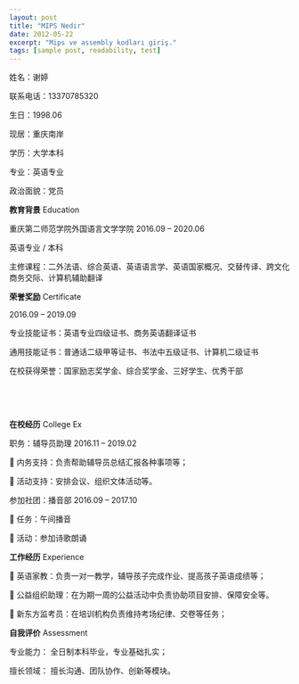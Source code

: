 ```yaml
---
layout: post
title: "MIPS Nedir"
date: 2012-05-22
excerpt: "Mips ve assembly kodları giriş."
tags: [sample post, readability, test]
---
```

姓名：谢婷

联系电话：13370785320

生日：1998.06

现居：重庆南岸

学历：大学本科

专业：英语专业

政治面貌：党员

 

 

 

 **教育背景**    Education

重庆第二师范学院外国语言文学学院               2016.09 – 2020.06                            

英语专业 / 本科

主修课程：二外法语、综合英语、英语语言学、英语国家概况、交替传译、跨文化商务交际、计算机辅助翻译

 

 

 

  **荣誉奖励**   Certificate

2016.09 – 2019.09

专业技能证书：英语专业四级证书、商务英语翻译证书

通用技能证书：普通话二级甲等证书、书法中五级证书、计算机二级证书

在校获得荣誉：国家励志奖学金、综合奖学金、三好学生、优秀干部          

 

​         

​         

 

 

**在校经历**    College Ex

职务：辅导员助理                              2016.11 – 2019.02                                       

    内务支持：负责帮助辅导员总结汇报各种事项等；

    活动支持：安排会议、组织文体活动等。

参加社团：播音部                              2016.09 – 2017.10

    任务：午间播音

    活动：参加诗歌朗诵

 

 

**工作经历**    Experience

    英语家教：负责一对一教学，辅导孩子完成作业、提高孩子英语成绩等；

    公益组织助理：在为期一周的公益活动中负责协助项目安排、保障安全等。

    新东方监考员：在培训机构负责维持考场纪律、交卷等任务；                       

 

 

 

  **自我评价**   Assessment

专业能力： 全日制本科毕业，专业基础扎实；

擅长领域： 擅长沟通、团队协作、创新等模块。